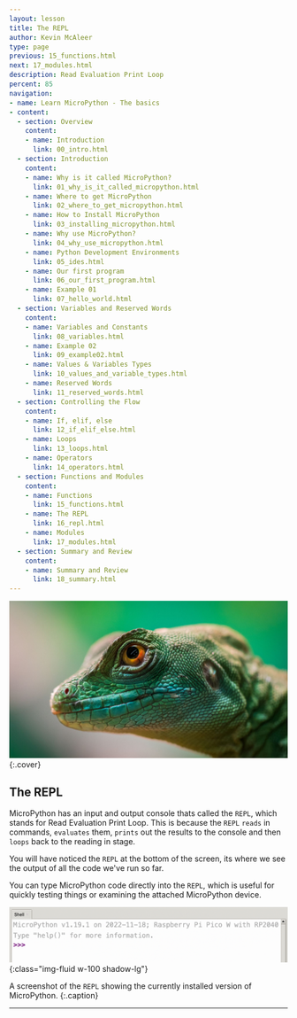 ```yaml
---
layout: lesson
title: The REPL
author: Kevin McAleer
type: page
previous: 15_functions.html
next: 17_modules.html
description: Read Evaluation Print Loop
percent: 85
navigation:
- name: Learn MicroPython - The basics
- content:
  - section: Overview
    content:
    - name: Introduction
      link: 00_intro.html
  - section: Introduction
    content:
    - name: Why is it called MicroPython?
      link: 01_why_is_it_called_micropython.html
    - name: Where to get MicroPython
      link: 02_where_to_get_micropython.html
    - name: How to Install MicroPython
      link: 03_installing_micropython.html
    - name: Why use MicroPython?
      link: 04_why_use_micropython.html
    - name: Python Development Environments
      link: 05_ides.html
    - name: Our first program
      link: 06_our_first_program.html
    - name: Example 01
      link: 07_hello_world.html
  - section: Variables and Reserved Words
    content:
    - name: Variables and Constants
      link: 08_variables.html
    - name: Example 02
      link: 09_example02.html
    - name: Values & Variables Types
      link: 10_values_and_variable_types.html
    - name: Reserved Words
      link: 11_reserved_words.html
  - section: Controlling the Flow
    content:
    - name: If, elif, else
      link: 12_if_elif_else.html
    - name: Loops
      link: 13_loops.html
    - name: Operators
      link: 14_operators.html
  - section: Functions and Modules
    content:
    - name: Functions
      link: 15_functions.html
    - name: The REPL
      link: 16_repl.html
    - name: Modules
      link: 17_modules.html
  - section: Summary and Review
    content:
    - name: Summary and Review
      link: 18_summary.html
---
```



![Picture of a Reptile close up](assets/repl.jpg){:.cover}

## The REPL

MicroPython has an input and output console thats called the `REPL`, which stands for Read Evaluation Print Loop. This is because the `REPL` `reads` in commands, `evaluates` them, `prints` out the results to the console and then `loops` back to the reading in stage.

You will have noticed the `REPL` at the bottom of the screen, its where we see the output of all the code we've run so far.

You can type MicroPython code directly into the `REPL`, which is useful for quickly testing things or examining the attached MicroPython device.

![Screenshot of the REPL](assets/repl.png){:class="img-fluid w-100 shadow-lg"}

A screenshot of the `REPL` showing the currently installed version of MicroPython.
{:.caption}

---
